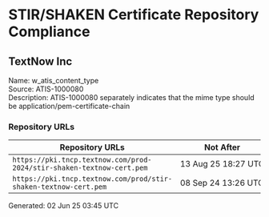 # STIR/SHAKEN Certificate Repository Compliance

## TextNow Inc

Name: w_atis_content_type\
Source: ATIS-1000080\
Description: ATIS-1000080 separately indicates that the mime type should be application/pem-certificate-chain
### Repository URLs

| Repository URLs | Not After |  Problems | Link |
|-----------------|-----------|-----------|------|
| `https://pki.tncp.textnow.com/prod-2024/stir-shaken-textnow-cert.pem` | 13&#160;Aug&#160;25&#160;18:27&#160;UTC | true | [view](../../REPOS/0bda90f10c22d5dfc193852c8369d27a3daae456/README.md) |
| `https://pki.tncp.textnow.com/prod/stir-shaken-textnow-cert.pem` | 08&#160;Sep&#160;24&#160;13:26&#160;UTC | true | [view](../../REPOS/6e88fcb04e42a6fa1baa49c91a4729df6aaac2c0/README.md) |


Generated: 02 Jun 25 03:45 UTC